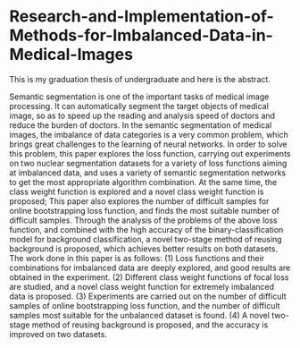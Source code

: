 # Research-and-Implementation-of-Methods-for-Imbalanced-Data-in-Medical-Images
This is my graduation thesis of undergraduate and here is the abstract.

Semantic segmentation is one of the important tasks of medical image processing. It can 
automatically segment the target objects of medical image, so as to speed up the reading and analysis 
speed of doctors and reduce the burden of doctors. In the semantic segmentation of medical images, the 
imbalance of data categories is a very common problem, which brings great challenges to the learning of 
neural networks. In order to solve this problem, this paper explores the loss function, carrying out 
experiments on two nuclear segmentation datasets for a variety of loss functions aiming at imbalanced 
data, and uses a variety of semantic segmentation networks to get the most appropriate algorithm 
combination. At the same time, the class weight function is explored and a novel class weight function is 
proposed; This paper also explores the number of difficult samples for online bootstrapping loss function, 
and finds the most suitable number of difficult samples. Through the analysis of the problems of the above 
loss function, and combined with the high accuracy of the binary-classification model for background 
classification, a novel two-stage method of reusing background is proposed, which achieves better results 
on both datasets.
The work done in this paper is as follows:
(1) Loss functions and their combinations for imbalanced data are deeply explored, and good results 
are obtained in the experiment.
(2) Different class weight functions of focal loss are studied, and a novel class weight function for
extremely imbalanced data is proposed.
(3) Experiments are carried out on the number of difficult samples of online bootstrapping loss 
function, and the number of difficult samples most suitable for the unbalanced dataset is found.
(4) A novel two-stage method of reusing background is proposed, and the accuracy is improved on 
two datasets.
